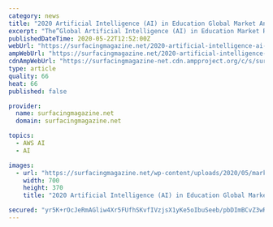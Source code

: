 ```yaml
---
category: news
title: "2020 Artificial Intelligence (AI) in Education Global Market Analysis By Google, IBM, Pearson, Microsoft, AWS, Nuance"
excerpt: "The”Global Artificial Intelligence (AI) in Education Market Research Report 2020-2026″ has deeply studied the analysis of significant factors that responsible for the growth of the international market."
publishedDateTime: 2020-05-22T12:52:00Z
webUrl: "https://surfacingmagazine.net/2020-artificial-intelligence-ai-in-education-global-market-analysis-by-google-ibm-pearson-microsoft-aws-nuance/"
ampWebUrl: "https://surfacingmagazine.net/2020-artificial-intelligence-ai-in-education-global-market-analysis-by-google-ibm-pearson-microsoft-aws-nuance/amp/"
cdnAmpWebUrl: "https://surfacingmagazine-net.cdn.ampproject.org/c/s/surfacingmagazine.net/2020-artificial-intelligence-ai-in-education-global-market-analysis-by-google-ibm-pearson-microsoft-aws-nuance/amp/"
type: article
quality: 66
heat: 66
published: false

provider:
  name: surfacingmagazine.net
  domain: surfacingmagazine.net

topics:
  - AWS AI
  - AI

images:
  - url: "https://surfacingmagazine.net/wp-content/uploads/2020/05/market-research-expertz-16-43.png"
    width: 700
    height: 370
    title: "2020 Artificial Intelligence (AI) in Education Global Market Analysis By Google, IBM, Pearson, Microsoft, AWS, Nuance"

secured: "yr5K+rOcJeRmAGliw4Xr5FUfhSKvfIVzjsX1yKe5oIbuSeeb/pbDImBCvZ3wRgKq9Zi5p7cdGLpiCkWACQUHN5csdFMuLRgmCHA+nD+PR6WXDj6a9o7bVoyUvntZRoIQ28XxFmYp4pJ5Zqu3xq7UmTzcMfFBSngMvnr6vdObqd/2m51SLzliansG+I67so5tY9KeKIVRsC6EMKiTnaNb40fLWYJ4wktjdv1Yi7zB/JKkR1oTI5M/xX8DSEwt1z4Z9CbtwUygOK1uIkh3MIAxIs9+UTTd8mxuqvNnS18WpbFflPtM/MP3nAzcdtLU5UkvbyJUneJ8/ZBtqNv5fK345GrKsFFrn0GLxA+3fD+Dsg28wkmIqpTVkL9DqLuULcZ3sjDcyAchaZx6x+3gTvu6XpygqZguaElMY8iHJUV5y4odJ8AaecYOrrOfTLdUQyDkxwxDToT2Cv9BagsOGKoaOnah1+Hbk6dJ2afJEEnZ2GM=;Ds8t0uCT70KM1kHcSd3+ag=="
---
```


